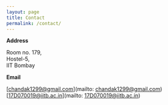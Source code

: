```yaml
---
layout: page
title: Contact
permalink: /contact/
---
```


**Address**

Room no. 179,<br/>
Hostel-5,<br/>
IIT Bombay

**Email**

[chandak1299@gmail.com](mailto: chandak1299@gmail.com)<br/>
[17D070019@iitb.ac.in](mailto: 17D070019@iitb.ac.in)

